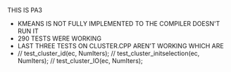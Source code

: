 THIS IS PA3

- KMEANS IS NOT FULLY IMPLEMENTED TO THE COMPILER DOESN'T RUN IT
- 290 TESTS WERE WORKING 
- LAST THREE TESTS ON CLUSTER.CPP AREN'T WORKING WHICH ARE 
- //    test_cluster_id(ec, NumIters);
//    test_cluster_initselection(ec, NumIters);
//    test_cluster_IO(ec, NumIters);
